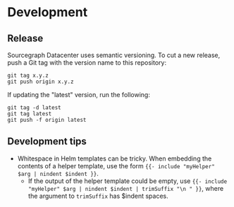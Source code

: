 # Development

## Release

Sourcegraph Datacenter uses semantic versioning. To cut a new release, push a Git tag with the version name to this
repository:

```
git tag x.y.z
git push origin x.y.z
```

If updating the "latest" version, run the following:

```
git tag -d latest
git tag latest
git push -f origin latest
```


## Development tips

* Whitespace in Helm templates can be tricky. When embedding the contents of a helper template, use
  the form `{{- include "myHelper" $arg | nindent $indent }}`.
  * If the output of the helper template could be empty, use `{{- include "myHelper" $arg | nindent
    $indent | trimSuffix "\n " }}`, where the argument to `trimSuffix` has $indent spaces.
